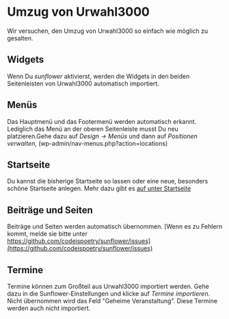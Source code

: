 # Umzug von Urwahl3000

Wir versuchen, den Umzug von Urwahl3000 so einfach wie möglich zu gesalten.

## Widgets
Wenn Du *sunflower* aktivierst, werden die Widgets in den beiden Seitenleisten von Urwahl3000 automatisch importiert.

## Menüs
Das Hauptmenü und das Footermenü werden automatisch erkannt. Lediglich das Menü an der oberen Seitenleiste musst Du neu platzieren.Gehe dazu auf *Design -> Menüs* und dann auf *Positionen verwalten*, (wp-admin/nav-menus.php?action=locations)

## Startseite
Du kannst die bisherige Startseite so lassen oder eine neue, besonders schöne Startseite anlegen. Mehr dazu gibt es
[auf unter Startseite](homepage.md)

## Beiträge und Seiten 
Beiträge und Seiten werden automatisch übernommen. [Wenn es zu Fehlern kommt, melde sie bitte unter https://github.com/codeispoetry/sunflower/issues](https://github.com/codeispoetry/sunflower/issues)

## Termine
Termine können zum Großteil aus Urwahl3000 importiert werden. Gehe dazu in die Sunflower-Einstellungen und klicke auf *Termine importieren*.
Nicht übernommen wird das Feld "Geheime Veranstaltung". Diese Termine werden auch nicht importiert.